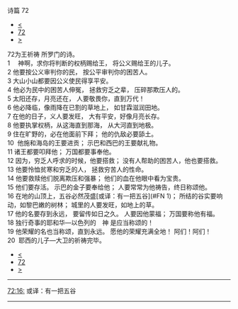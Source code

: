 ﻿





 诗篇 72




* [<](bible/PSA071.md)
* [72](bible/PSA.md)
* [>](bible/PSA073.md)



 
72为王祈祷 所罗门的诗。  
1 　神啊，求你将判断的权柄赐给王， 将公义赐给王的儿子。  
2 他要按公义审判你的民， 按公平审判你的困苦人。  
3 大山小山都要因公义使民得享平安。  
4 他必为民中的困苦人伸冤， 拯救穷乏之辈， 压碎那欺压人的。     
5 太阳还存，月亮还在， 人要敬畏你，直到万代！  
6 他必降临，像雨降在已割的草地上， 如甘霖滋润田地。  
7 在他的日子，义人要发旺， 大有平安，好像月亮长存。     
8 他要执掌权柄，从这海直到那海， 从大河直到地极。  
9 住在旷野的，必在他面前下拜； 他的仇敌必要舔土。  
10  他施和海岛的王要进贡； 示巴和西巴的王要献礼物。  
11 诸王都要叩拜他； 万国都要事奉他。     
12 因为，穷乏人呼求的时候，他要搭救； 没有人帮助的困苦人，他也要搭救。  
13 他要怜恤贫寒和穷乏的人， 拯救穷苦人的性命。  
14 他要救赎他们脱离欺压和强暴； 他们的血在他眼中看为宝贵。     
15 他们要存活。 示巴的金子要奉给他； 人要常常为他祷告，终日称颂他。  
16 在地的山顶上，五谷必然茂盛[或译：有一把五谷](#FN
1)； 所结的谷实要响动，如黎巴嫩的树林； 城里的人要发旺，如地上的草。  
17 他的名要存到永远， 要留传如日之久。 人要因他蒙福； 万国要称他有福。  
18 独行奇事的耶和华—以色列的　神 是应当称颂的！  
19 他荣耀的名也当称颂，直到永远。 愿他的荣耀充满全地！ 阿们！阿们！     
20  耶西的儿子—大卫的祈祷完毕。 
* [<](bible/PSA071.md)
* [72](bible/PSA.md)
* [>](bible/PSA073.md)





---


[72:16:](#V16)
或译：有一把五谷




---









